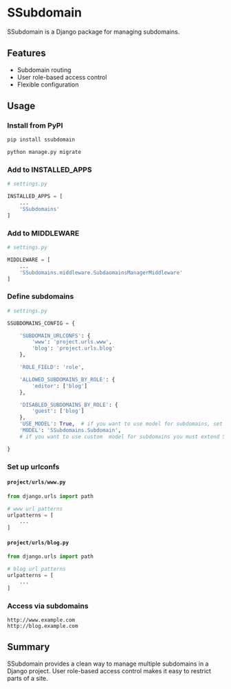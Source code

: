 # SSubdomain

SSubdomain is a Django package for managing subdomains.

## Features

- Subdomain routing
- User role-based access control
- Flexible configuration

## Usage

### Install from PyPI

```bash
pip install ssubdomain
```

```bash
python manage.py migrate
```

### Add to INSTALLED_APPS

```python
# settings.py

INSTALLED_APPS = [
    ...
    'SSubdomains'
]
```

### Add to MIDDLEWARE

```python
# settings.py

MIDDLEWARE = [
    ...
    'SSubdomains.middleware.SubdaomainsManagerMiddleware'
]
```

### Define subdomains

```python
# settings.py

SSUBDOMAINS_CONFIG = {

    'SUBDOMAIN_URLCONFS': {
        'www': 'project.urls.www',
        'blog': 'project.urls.blog'
    },

    'ROLE_FIELD': 'role',

    'ALLOWED_SUBDOMAINS_BY_ROLE': {
        'editor': ['blog']
    },

    'DISABLED_SUBDOMAINS_BY_ROLE': {
        'guest': ['blog']
    },
    'USE_MODEL': True,  # if you want to use model for subdomains, set this to True
    'MODEL': 'SSubdomains.Subdomain',
    # if you want to use custom  model for subdomains you must extend SubdomainBase model

}
```

### Set up urlconfs

#### `project/urls/www.py`



```python
from django.urls import path

# www url patterns 
urlpatterns = [
    ...
]
```

#### `project/urls/blog.py`

```python
from django.urls import path

# blog url patterns
urlpatterns = [
    ...
]
```

### Access via subdomains

```http
http://www.example.com 
http://blog.example.com
```

## Summary

SSubdomain provides a clean way to manage multiple subdomains in a Django project. User role-based access control makes
it easy to restrict parts of a site.
